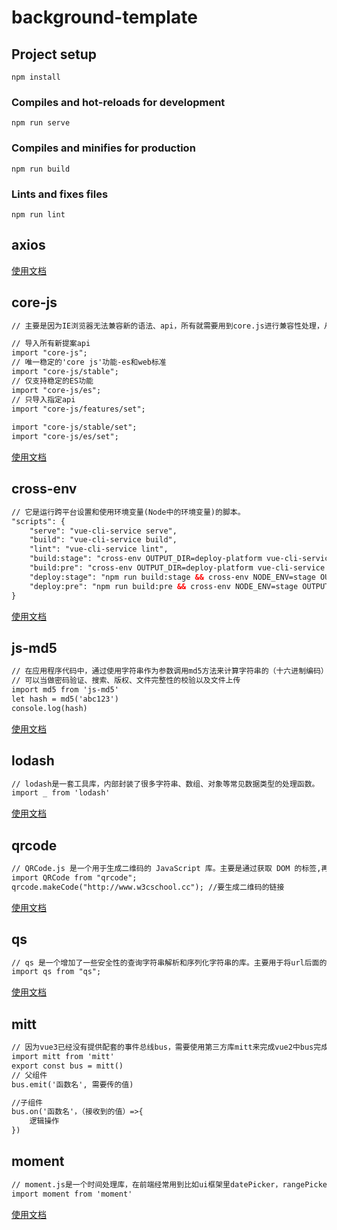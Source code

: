 # background-template

## Project setup

```
npm install
```

### Compiles and hot-reloads for development

```
npm run serve
```

### Compiles and minifies for production

```
npm run build
```

### Lints and fixes files

```
npm run lint
```

## axios

[使用文档](http://www.axios-js.com/zh-cn/docs/)

## core-js

```html
// 主要是因为IE浏览器无法兼容新的语法、api，所有就需要用到core.js进行兼容性处理，从而解决问题。

// 导入所有新提案api
import "core-js";
// 唯一稳定的'core js'功能-es和web标准
import "core-js/stable";
// 仅支持稳定的ES功能
import "core-js/es";
// 只导入指定api
import "core-js/features/set";
 
import "core-js/stable/set";
import "core-js/es/set";
```
[使用文档](https://www.npmjs.com/package/core-js)

## cross-env

```html
// 它是运行跨平台设置和使用环境变量(Node中的环境变量)的脚本。
"scripts": {
    "serve": "vue-cli-service serve",
    "build": "vue-cli-service build",
    "lint": "vue-cli-service lint",
    "build:stage": "cross-env OUTPUT_DIR=deploy-platform vue-cli-service build --mode stage",
    "build:pre": "cross-env OUTPUT_DIR=deploy-platform vue-cli-service build --mode pre",
    "deploy:stage": "npm run build:stage && cross-env NODE_ENV=stage OUTPUT_DIR=deploy-platform node ../cmd-deploy-config",
    "deploy:pre": "npm run build:pre && cross-env NODE_ENV=stage OUTPUT_DIR=deploy-platform node ../cmd-deploy-config"
}
```
[使用文档](https://www.npmjs.com/package/cross-env)

## js-md5

```html
// 在应用程序代码中，通过使用字符串作为参数调用md5方法来计算字符串的（十六进制编码）md5哈希
// 可以当做密码验证、搜索、版权、文件完整性的校验以及文件上传
import md5 from 'js-md5'
let hash = md5('abc123')
console.log(hash)
```
[使用文档](https://www.npmjs.com/package/js-md5)

## lodash

```html
// lodash是一套工具库，内部封装了很多字符串、数组、对象等常见数据类型的处理函数。
import _ from 'lodash'
```
[使用文档](https://www.lodashjs.com/)

## qrcode

```html
// QRCode.js 是一个用于生成二维码的 JavaScript 库。主要是通过获取 DOM 的标签,再通过 HTML5 Canvas 绘制而成,不依赖任何库。
import QRCode from "qrcode";
qrcode.makeCode("http://www.w3cschool.cc"); //要生成二维码的链接
```
[使用文档](https://www.npmjs.com/package/qrcode)

## qs

```html
// qs 是一个增加了一些安全性的查询字符串解析和序列化字符串的库。主要用于将url后面的值转换为对象，或者将对象拼接未url后面的值
import qs from "qs";
```
[使用文档](https://www.npmjs.com/package/qs)

## mitt

```html
// 因为vue3已经没有提供配套的事件总线bus，需要使用第三方库mitt来完成vue2中bus完成的事情
import mitt from 'mitt'
export const bus = mitt()
// 父组件
bus.emit('函数名', 需要传的值)

//子组件
bus.on('函数名'，（接收到的值）=>{
	逻辑操作
})
```

## moment

```html
// moment.js是一个时间处理库，在前端经常用到比如ui框架里datePicker，rangePicker等组件会用到。
import moment from 'moment'
```
[使用文档](https://www.npmjs.com/package/qs)